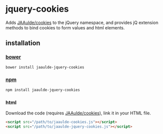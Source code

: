 # jquery-cookies
Adds [JAAulde/cookies](https://github.com/JAAulde/cookies/) to the jQuery namespace, and provides jQ extension methods to bind cookies to form values and html elements.

## installation

### [bower](http://bower.io)
````bash
bower install jaaulde-jquery-cookies
````

### [npm](https://www.npmjs.com)
````bash
npm install jaaulde-jquery-cookies
````

### html
Download the code (requires [JAAulde/cookies](https://github.com/JAAulde/cookies/)), link it in your HTML file.
````html
<script src="/path/to/jaaulde-cookies.js"></script>
<script src="/path/to/jaaulde-jquery-cookies.js"></script>
````
